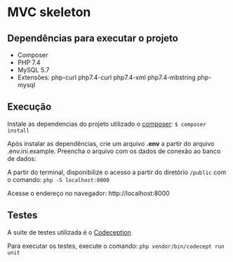 # MVC skeleton

## Dependências para executar o projeto

- Composer
- PHP 7.4
- MySQL 5.7
- Extensões: php-curl php7.4-curl php7.4-xml php7.4-mbstring php-mysql

## Execução

Instale as dependencias do projeto utilizado o [composer](https://getcomposer.org/download/ "Composer download"): `$ composer install`

Após instalar as dependências, crie um arquivo **.env** a partir do arquivo .env.ini.example. Preencha o arquivo com os dados de conexão ao banco de dados:

A partir do terminal, disponibilize o acesso a partir do diretório `/public` com o comando: `php -S localhost:8000`

Acesse o endereço no navegador: http://localhost:8000

## Testes

A suite de testes utilizada é o [Codeception](https://codeception.com/)

Para executar os testes, execute o comando: `php vendor/bin/codecept run unit`
